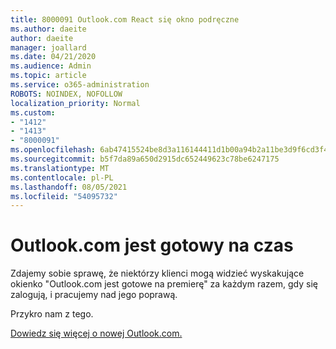 ```yaml
---
title: 8000091 Outlook.com React się okno podręczne
ms.author: daeite
author: daeite
manager: joallard
ms.date: 04/21/2020
ms.audience: Admin
ms.topic: article
ms.service: o365-administration
ROBOTS: NOINDEX, NOFOLLOW
localization_priority: Normal
ms.custom:
- "1412"
- "1413"
- "8000091"
ms.openlocfilehash: 6ab47415524be8d3a116144411d1b00a94b2a11be3d9f6cd3f4a755b235bf2c4
ms.sourcegitcommit: b5f7da89a650d2915dc652449623c78be6247175
ms.translationtype: MT
ms.contentlocale: pl-PL
ms.lasthandoff: 08/05/2021
ms.locfileid: "54095732"
---
```

# <a name="outlookcom-is-ready-for-prime-time"></a>Outlook.com jest gotowy na czas

Zdajemy sobie sprawę, że niektórzy klienci mogą widzieć wyskakujące okienko "Outlook.com jest gotowe na premierę" za każdym razem, gdy się zalogują, i pracujemy nad jego poprawą.

Przykro nam z tego.

[Dowiedz się więcej o nowej Outlook.com.](https://support.office.com/article/40676ad0-c831-45ac-a023-5be633be798d?wt.mc_id=Office_Outlook_com_Alchemy)